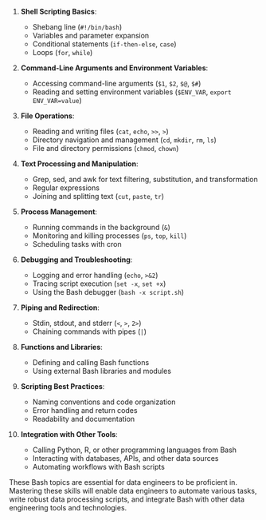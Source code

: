 1. **Shell Scripting Basics**:
   - Shebang line (`#!/bin/bash`)
   - Variables and parameter expansion
   - Conditional statements (`if-then-else`, `case`)
   - Loops (`for`, `while`)

2. **Command-Line Arguments and Environment Variables**:
   - Accessing command-line arguments (`$1`, `$2`, `$@`, `$#`)
   - Reading and setting environment variables (`$ENV_VAR`, `export ENV_VAR=value`)

3. **File Operations**:
   - Reading and writing files (`cat`, `echo`, `>>`, `>`)
   - Directory navigation and management (`cd`, `mkdir`, `rm`, `ls`)
   - File and directory permissions (`chmod`, `chown`)

4. **Text Processing and Manipulation**:
   - Grep, sed, and awk for text filtering, substitution, and transformation
   - Regular expressions
   - Joining and splitting text (`cut`, `paste`, `tr`)

5. **Process Management**:
   - Running commands in the background (`&`)
   - Monitoring and killing processes (`ps`, `top`, `kill`)
   - Scheduling tasks with cron

6. **Debugging and Troubleshooting**:
   - Logging and error handling (`echo`, `>&2`)
   - Tracing script execution (`set -x`, `set +x`)
   - Using the Bash debugger (`bash -x script.sh`)

7. **Piping and Redirection**:
   - Stdin, stdout, and stderr (`<`, `>`, `2>`)
   - Chaining commands with pipes (`|`)

8. **Functions and Libraries**:
   - Defining and calling Bash functions
   - Using external Bash libraries and modules

9. **Scripting Best Practices**:
   - Naming conventions and code organization
   - Error handling and return codes
   - Readability and documentation

10. **Integration with Other Tools**:
    - Calling Python, R, or other programming languages from Bash
    - Interacting with databases, APIs, and other data sources
    - Automating workflows with Bash scripts

These Bash topics are essential for data engineers to be proficient in. Mastering these skills will enable data engineers to automate various tasks, write robust data processing scripts, and integrate Bash with other data engineering tools and technologies.
